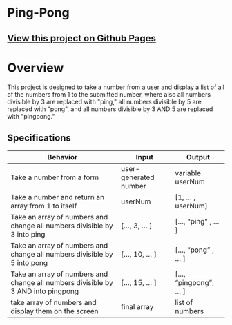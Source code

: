 
# Ping-Pong

## [View this project on Github Pages](https://meilar.github.io/ping-pong/)

# Overview

This project is designed to take a number from a user and display a list of all of the numbers from 1 to the submitted number, where also all numbers divisible by 3 are replaced with "ping," all numbers divisible by 5 are replaced with "pong", and all numbers divisible by 3 AND 5 are replaced with "pingpong."

## Specifications

| Behavior                                                                         | Input                 | Output              |
|----------------------------------------------------------------------------------|-----------------------|---------------------|
| Take a number from a form                                                        | user-generated number | variable userNum    |
| Take a number and return an array from 1 to itself                               | userNum               | [1, … , userNum]    |
| Take an array of numbers and change all numbers divisible by 3 into ping         | […, 3, … ]            | […, “ping” , … ]    |
| Take an array of numbers and change all numbers divisible by 5 into pong         | […, 10, … ]           | […, “pong” , … ]    |
| Take an array of numbers and change all numbers divisible by 3 AND into pingpong | […, 15, … ]           | […, “pingpong”, … ] |
| take array of numbers and display them on the screen                             | final array           | list of numbers     |
